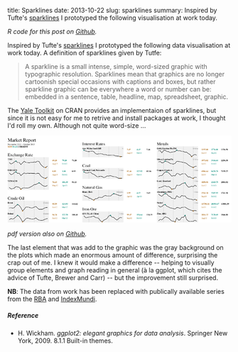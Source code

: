 title: Sparklines
date: 2013-10-22
slug: sparklines
summary: Inspired by Tufte's
    [sparklines](http://www.edwardtufte.com/bboard/q-and-a-fetch-msg?msg_id=0001OR)
    I prototyped the following visualisation at work today.

_R code for this post on
[Github](https://github.com/mngu2382/mngu2382.github.io/blob/src/extra/sparklines/sparklines.R)._

Inspired by Tufte's
[sparklines](http://www.edwardtufte.com/bboard/q-and-a-fetch-msg?msg_id=0001OR)
I prototyped the following data visualisation at work today. A
definition of sparklines given by Tutfe:

> A sparkline is a small intense, simple, word-sized graphic with
> typographic resolution. Sparklines mean that graphics are no
> longer cartoonish special occasions with captions and boxes, but
> rather sparkline graphic can be everywhere a word or number can
> be: embedded in a sentence, table, headline, map, spreadsheet,
> graphic.

The [Yale Toolkit](http://cran.r-project.org/web/packages/YaleToolkit/)
on CRAN provides an implementaion of sparklines, but since it is not
easy for me to retrive and install packages at work, I thought I'd roll
my own. Although not quite word-size ...

![Market report sparklines](/static/images/sparklines.png "Market report sparklines")

_pdf version also on
[Github](https://github.com/mngu2382/mngu2382.github.io/blob/src/extra/sparklines/sparklines.pdf)._

The last element that was add to the graphic was the gray background
on the  plots which made an enormous amount of difference, surprising
the crap out of me. I knew it would make a difference -- helping to
visually group elements and graph reading in general (&agrave; la
ggplot, which cites the advice of Tufte, Brewer and Carr) -- but the
improvement still surprised.


__NB__: The data from work has been replaced with publically available
series from the [RBA](http://www.rba.gov.au/statistics/by-subject.html)
and [IndexMundi](http://www.indexmundi.com/commodities/).

##### Reference
- H. Wickham. _ggplot2: elegant graphics for data analysis_. Springer
  New York, 2009. 8.1.1 Built-in themes.
